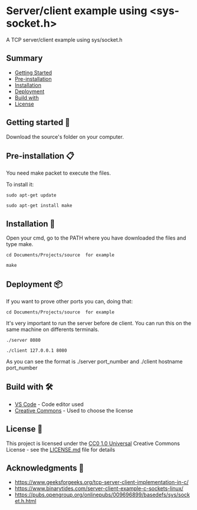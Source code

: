 # Server/client example using <sys-socket.h>
A TCP server/client example using sys/socket.h

## Summary

- [Getting Started](#getting-started)
- [Pre-installation](#pre-installation)
- [Installation](#installation)
- [Deployment](#deployment)
- [Build with](#build-with)
- [License](#license)

## Getting started 🚀

Download the source's folder on your computer.

## Pre-installation 📋

You need make packet to execute the files.

To install it:
```
sudo apt-get update
```
```
sudo apt-get install make
```

## Installation 🔧

Open your cmd, go to the PATH where you have downloaded the files and type make.

```
cd Documents/Projects/source  for example

```
```
make
```

## Deployment 📦

If you want to prove other ports you can, doing that:

```
cd Documents/Projects/source  for example

```
It's very important to run the server before de client. You can run this on the same machine on differents terminals.
```
./server 8080

```
```
./client 127.0.0.1 8080

```
As you can see the format is ./server port_number and ./client hostname port_number

## Build with 🛠️

* [VS Code](https://code.visualstudio.com/) - Code editor used
* [Creative Commons](https://creativecommons.org/) - Used to choose the license

## License 📄

This project is licensed under the [CC0 1.0 Universal](LICENSE.md)
Creative Commons License - see the [LICENSE.md](LICENSE.md) file for
details

## Acknowledgments 📢
* https://www.geeksforgeeks.org/tcp-server-client-implementation-in-c/
* https://www.binarytides.com/server-client-example-c-sockets-linux/
* https://pubs.opengroup.org/onlinepubs/009696899/basedefs/sys/socket.h.html





